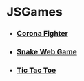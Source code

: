 # JSGames
- ### [Corona Fighter](https://github.com/iampavangandhi/JSGames/tree/master/Corona%20Fighter)
- ### [Snake Web Game](https://github.com/iampavangandhi/JSGames/tree/master/Snake%20Web%20Game)
- ### [Tic Tac Toe](https://github.com/iampavangandhi/JSGames/tree/master/Tic%20Tac%20Toe)
